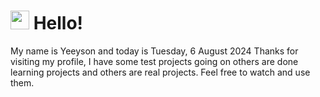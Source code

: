  <h1>
    <img src="https://emojis.slackmojis.com/emojis/images/1643510097/45343/hi.gif?1643510097" width="30"/> 
    Hello!
 </h1>
 <p>
    My name is Yeeyson and today is Tuesday, 6 August 2024
    Thanks for visiting my profile, I have some test projects going on others are done learning projects and others are real projects.
    Feel free to watch and use them.
 </p>